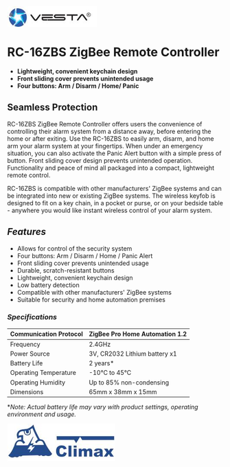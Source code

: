 ![](_page_0_Picture_0.jpeg)

# **RC-16ZBS ZigBee Remote Controller**

- **Lightweight, convenient keychain design**
- **Front sliding cover prevents unintended usage**
- **Four buttons: Arm / Disarm / Home/ Panic**

## Seamless Protection

RC-16ZBS ZigBee Remote Controller offers users the convenience of controlling their alarm system from a distance away, before entering the home or after exiting. Use the RC-16ZBS to easily arm, disarm, and home arm your alarm system at your fingertips. When under an emergency situation, you can also activate the Panic Alert button with a simple press of button. Front sliding cover design prevents unintended operation. Functionality and peace of mind all packaged into a compact, lightweight remote control.

RC-16ZBS is compatible with other manufacturers' ZigBee systems and can be integrated into new or existing ZigBee systems. The wireless keyfob is designed to fit on a key chain, in a pocket or purse, or on your bedside table - anywhere you would like instant wireless control of your alarm system.

## *Features*

- Allows for control of the security system
- Four buttons: Arm / Disarm / Home / Panic Alert
- Front sliding cover prevents unintended usage
- Durable, scratch-resistant buttons
- Lightweight, convenient keychain design
- Low battery detection
- Compatible with other manufacturers' ZigBee systems
- Suitable for security and home automation premises

### *Specifications*

| Communication Protocol | ZigBee Pro Home Automation 1.2 |
|------------------------|--------------------------------|
| Frequency              | 2.4GHz                         |
| Power Source           | 3V, CR2032 Lithium battery x1  |
| Battery Life           | 2 years*                       |
| Operating Temperature  | -10°C to 45°C                  |
| Operating Humidity     | Up to 85% non-condensing       |
| Dimensions             | 65mm x 38mm x 15mm             |

**Note: Actual battery life may vary with product settings, operating environment and usage.*

![](_page_0_Picture_22.jpeg)